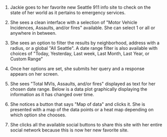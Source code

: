 1. Jackie goes to her favorite new Seattle 911 info site to check on the state of her world as it pertains to emergency services.

2. She sees a clean interface with a selection of "Motor Vehicle Incidences, Assaults, and/or fires" available. She can select 1 or all or anywhere in between.

3. She sees an option to filter the results by neighborhood, address with a radius, or a global "All Seattle". A date range filter is also available with choices of "Today, Yesterday, Last week, Last Month, Last Year, or Custom Range"

4. Once her options are set, she submits her query and a response appears on her screen.

5. She sees "Total MVIs, Assaults, and/or fires" displayed as text for her chosen date range. Below is a data plot graphically displaying the information as it has changed over time.

6. She notices a button that says "Map of data" and clicks it. She is presented with a map of the data points or a heat map depending on which option she chooses.

7. She clicks all the available social buttons to share this site with her entire social network because this is now her new favorite site.